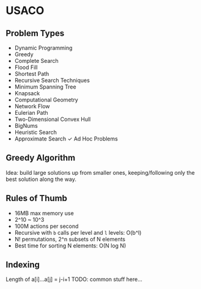 USACO
=====


Problem Types
-------------

- Dynamic Programming
- Greedy
- Complete Search
- Flood Fill
- Shortest Path
- Recursive Search Techniques
- Minimum Spanning Tree
- Knapsack
- Computational Geometry
- Network Flow
- Eulerian Path
- Two-Dimensional Convex Hull
- BigNums
- Heuristic Search
- Approximate Search
✓ Ad Hoc Problems


Greedy Algorithm
----------------
Idea: build large solutions up from smaller ones, keeping/following only the best solution along the way.


Rules of Thumb
--------------
* 16MB max memory use
* 2^10 ~ 10^3
* 100M actions per second
* Recursive with `b` calls per level and `l` levels: O(b^l)
* N! permutations, 2^n subsets of N elements
* Best time for sorting N elements: O(N log N)





Indexing
--------
Length of a[i]...a[j] = j-i+1
TODO: common stuff here...
